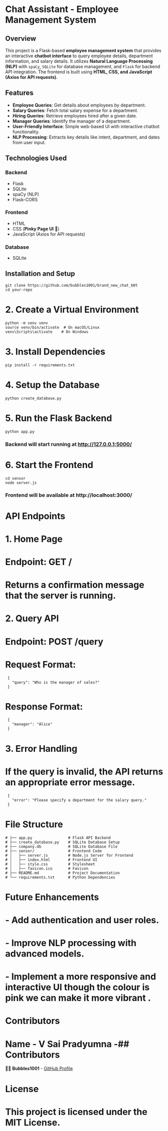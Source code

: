 # **Chat Assistant - Employee Management System**

## **Overview**
This project is a Flask-based **employee management system** that provides an interactive **chatbot interface** to query employee details, department information, and salary details. It utilizes **Natural Language Processing (NLP)** with `spaCy`, `SQLite` for database management, and `Flask` for backend API integration. The frontend is built using **HTML, CSS, and JavaScript (Axios for API requests).**

## **Features**
- **Employee Queries**: Get details about employees by department.
- **Salary Queries**: Fetch total salary expense for a department.
- **Hiring Queries**: Retrieve employees hired after a given date.
- **Manager Queries**: Identify the manager of a department.
- **User-Friendly Interface**: Simple web-based UI with interactive chatbot functionality.
- **NLP Processing**: Extracts key details like intent, department, and dates from user input.

## **Technologies Used**
### **Backend**
- Flask
- SQLite
- spaCy (NLP)
- Flask-CORS

### **Frontend**
- HTML
- CSS (**Pinky Page UI** 🎀)
- JavaScript (Axios for API requests)

### **Database**
- SQLite

## **Installation and Setup**
```# 1. Clone the Repository
git clone https://github.com/bubbles1001/brand_new_chat_b0t
cd your-repo
```

# 2. Create a Virtual Environment
```
python -m venv venv
source venv/bin/activate  # On macOS/Linux
venv\Scripts\activate    # On Windows
```
# 3. Install Dependencies
```
pip install -r requirements.txt
```
# 4. Setup the Database
```
python create_database.py
```
# 5. Run the Flask Backend
```
python app.py
```
### Backend will start running at http://127.0.0.1:5000/

# 6. Start the Frontend
```
cd sensor
node server.js
```
### Frontend will be available at http://localhost:3000/

# API Endpoints

# 1. Home Page
# Endpoint: GET /
# Returns a confirmation message that the server is running.

# 2. Query API
# Endpoint: POST /query
# Request Format:
```
 {
   "query": "Who is the manager of sales?"
 }
```
# Response Format:
```
 {
   "manager": "Alice"
 }
```
# 3. Error Handling
# If the query is invalid, the API returns an appropriate error message.
```
 {
   "error": "Please specify a department for the salary query."
 }
```
# File Structure
```
# ├── app.py                # Flask API Backend
# ├── create_database.py    # SQLite Database Setup
# ├── company.db            # SQLite Database File
# ├── sensor/               # Frontend Code
# │   ├── server.js         # Node.js Server for Frontend
# │   ├── index.html        # Frontend UI
# │   ├── style.css         # Stylesheet
# │   ├── favicon.ico       # Favicon
# ├── README.md             # Project Documentation
# └── requirements.txt      # Python Dependencies
```
# Future Enhancements
# - Add authentication and user roles.
# - Improve NLP processing with advanced models.
# - Implement a more responsive and interactive UI though the colour is pink we can make it more vibrant .

# Contributors
# Name - V Sai Pradyumna  -## **Contributors**
👩‍💻 **Bubbles1001** - [GitHub Profile](https://github.com/bubbles1001)

# License
# This project is licensed under the MIT License.


